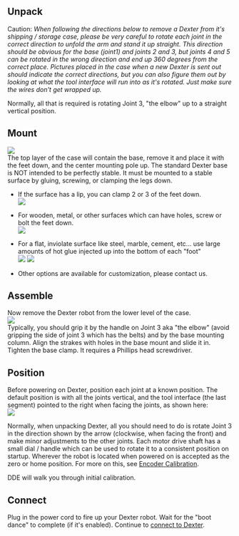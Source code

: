 ## Unpack
Caution: _When following the directions below to remove a Dexter from it's shipping / storage case, please be very careful to rotate each joint in the correct direction to unfold the arm and stand it up straight. This direction should be obvious for the base (joint1) and joints 2 and 3, but joints 4 and 5 can be rotated in the wrong direction and end up 360 degrees from the correct place. Pictures placed in the case when a new Dexter is sent out should indicate the correct directions, but you can also figure them out by looking at what the tool interface will run into as it's rotated. Just make sure the wires don't get wrapped up._

Normally, all that is required is rotating Joint 3, "the elbow" up to a straight vertical position.

## Mount
![](https://user-images.githubusercontent.com/419392/59459216-1c0ff580-8dd1-11e9-8ece-7ac85a8863e8.png)<br>
The top layer of the case will contain the base, remove it and place it with the feet down, and the center mounting pole up. The standard Dexter base is NOT intended to be perfectly stable. It must be mounted to a stable surface by gluing, screwing, or clamping the legs down. 
- If the surface has a lip, you can clamp 2 or 3 of the feet down.<br><img src="https://user-images.githubusercontent.com/419392/58844223-183edf00-862b-11e9-8197-37fc97029a21.png">
- For wooden, metal, or other surfaces which can have holes, screw or bolt the feet down.<br><img src="https://user-images.githubusercontent.com/419392/58844593-c5febd80-862c-11e9-9076-bd438fcaf95d.png">
- For a flat, inviolate surface like steel, marble, cement, etc... use large amounts of hot glue injected up into the bottom of each "foot"<br><img src="https://user-images.githubusercontent.com/419392/58844667-183fde80-862d-11e9-8bcc-aeaed5865306.png"> <img src="https://user-images.githubusercontent.com/419392/58922776-4dae0000-86f1-11e9-9b93-85de3b98551f.png">

- Other options are available for customization, please contact us.

## Assemble
Now remove the Dexter robot from the lower level of the case. <br>
![](https://user-images.githubusercontent.com/419392/59470338-36a39800-8dec-11e9-8b33-f0f3ae1827b8.png)<br>
Typically, you should grip it by the handle on Joint 3 aka "the elbow" (avoid gripping the side of joint 3 which has the belts) and by the base mounting column. Align the strakes with holes in the base mount and slide it in. Tighten the base clamp. It requires a Phillips head screwdriver. 

## Position
Before powering on Dexter, position each joint at a known position. The default position is with all the joints vertical, and the tool interface (the last segment) pointed to the right when facing the joints, as shown here:<br> <img src="https://raw.githubusercontent.com/cfry/dde/master/doc/coor_images/Positive_Joint_Directions_J234.PNG">

Normally, when unpacking Dexter, all you should need to do is rotate Joint 3 in the direction shown by the arrow (clockwise, when facing the front) and make minor adjustments to the other joints. Each motor drive shaft has a small dial / handle which can be used to rotate it to a consistent position on startup. Wherever the robot is located when powered on is accepted as the zero or home position. For more on this, see [Encoder Calibration](Encoder-Calibration). 

DDE will walk you through initial calibration.

## Connect
Plug in the power cord to fire up your Dexter robot. Wait for the "boot dance" to complete (if it's enabled). Continue to [connect to Dexter](Dexter-Networking).